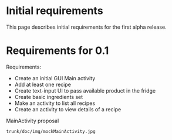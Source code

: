 # Initial requirements #

This page describes initial requirements for the first alpha release.

# Requirements for 0.1 #

Requirements:
  * Create an initial GUI Main activity
  * Add at least one recipe
  * Create text-input UI to pass available product in the fridge
  * Create basic ingredients set
  * Make an activity to list all recipes
  * Create an activity to view details of a recipe

MainActivity proposal
```
trunk/doc/img/mockMainActivity.jpg
```